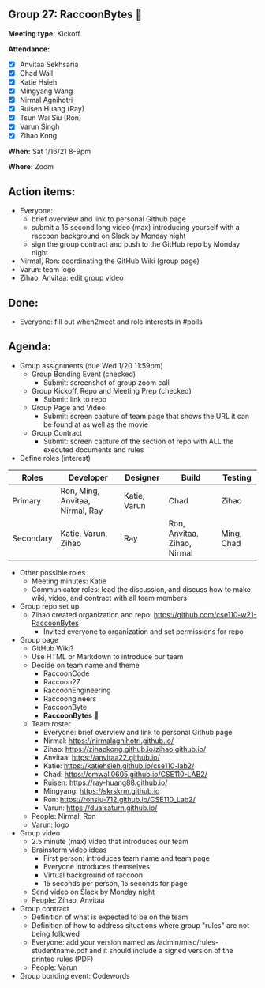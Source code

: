 ## Group 27: RaccoonBytes :raccoon:

**Meeting type:** Kickoff

**Attendance:**
- [x] Anvitaa Sekhsaria
- [x] Chad Wall
- [x] Katie Hsieh
- [x] Mingyang Wang
- [x] Nirmal Agnihotri
- [x] Ruisen Huang (Ray)
- [x] Tsun Wai Siu (Ron)
- [x] Varun Singh
- [x] Zihao Kong

**When:** Sat 1/16/21 8-9pm

**Where:** Zoom

## Action items:
- Everyone:
  - brief overview and link to personal Github page
  - submit a 15 second long video (max) introducing yourself with a raccoon background on Slack by Monday night
  - sign the group contract and push to the GitHub repo by Monday night
- Nirmal, Ron: coordinating the GitHub Wiki (group page)
- Varun: team logo
- Zihao, Anvitaa: edit group video


## Done:
- Everyone: fill out when2meet and role interests in #polls

## Agenda:
- Group assignments (due Wed 1/20 11:59pm)
  - Group Bonding Event (checked)
    - Submit: screenshot of group zoom call
  - Group Kickoff, Repo and Meeting Prep (checked)
    - Submit: link to repo
  - Group Page and Video
    - Submit: screen capture of team page that shows the URL it can be found at as well as the movie
  - Group Contract
    - Submit: screen capture of the section of repo with ALL the executed documents and rules
- Define roles (interest)

Roles | Developer | Designer | Build | Testing
----- | --------- | -------- | ----- | -------
Primary | Ron, Ming, Anvitaa, Nirmal, Ray | Katie, Varun | Chad | Zihao
Secondary | Katie, Varun, Zihao | Ray | Ron, Anvitaa, Zihao, Nirmal | Ming, Chad

- Other possible roles
  - Meeting minutes: Katie
  - Communicator roles: lead the discussion, and discuss how to make wiki, video, and contract with all team members
- Group repo set up
  - Zihao created organization and repo: https://github.com/cse110-w21-RaccoonBytes
    - Invited everyone to organization and set permissions for repo
- Group page
  - GitHub Wiki?
  - Use HTML or Markdown to introduce our team
  - Decide on team name and theme
    - RaccoonCode
    - Raccoon27
    - RaccoonEngineering
    - Raccoongineers
    - RaccoonByte
    - **RaccoonBytes** :raccoon:
  - Team roster
    - Everyone: brief overview and link to personal Github page
    - Nirmal: https://nirmalagnihotri.github.io/
    - Zihao: https://zihaokong.github.io/zihao.github.io/
    - Anvitaa: https://anvitaa22.github.io/
    - Katie: https://katiehsieh.github.io/cse110-lab2/
    - Chad: https://cmwall0605.github.io/CSE110-LAB2/
    - Ruisen: https://ray-huang88.github.io/
    - Mingyang: https://skrskrm.github.io
    - Ron: https://ronsiu-712.github.io/CSE110_Lab2/
    - Varun: https://dualsaturn.github.io/
  - People: Nirmal, Ron
  - Varun: logo
- Group video
  - 2.5 minute (max) video that introduces our team
  - Brainstorm video ideas
    - First person: introduces team name and team page
    - Everyone introduces themselves
    - Virtual background of raccoon
    - 15 seconds per person, 15 seconds for page
  - Send video on Slack by Monday night
  - People: Zihao, Anvitaa
- Group contract
  - Definition of what is expected to be on the team
  - Definition of how to address situations where group "rules" are not being followed
  - Everyone: add your version named as /admin/misc/rules-studentname.pdf and it should include a signed version of the printed rules (PDF)
  - People: Varun
- Group bonding event: Codewords
